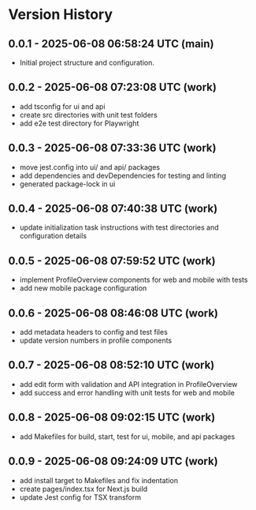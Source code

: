 # Version History

## 0.0.1 - 2025-06-08 06:58:24 UTC (main)
- Initial project structure and configuration.

## 0.0.2 - 2025-06-08 07:23:08 UTC (work)
- add tsconfig for ui and api
- create src directories with unit test folders
- add e2e test directory for Playwright

## 0.0.3 - 2025-06-08 07:33:36 UTC (work)
- move jest.config into ui/ and api/ packages
- add dependencies and devDependencies for testing and linting
- generated package-lock in ui

## 0.0.4 - 2025-06-08 07:40:38 UTC (work)
- update initialization task instructions with test directories and configuration details

## 0.0.5 - 2025-06-08 07:59:52 UTC (work)
- implement ProfileOverview components for web and mobile with tests
- add new mobile package configuration

## 0.0.6 - 2025-06-08 08:46:08 UTC (work)
- add metadata headers to config and test files
- update version numbers in profile components

## 0.0.7 - 2025-06-08 08:52:10 UTC (work)
- add edit form with validation and API integration in ProfileOverview
- add success and error handling with unit tests for web and mobile

## 0.0.8 - 2025-06-08 09:02:15 UTC (work)
- add Makefiles for build, start, test for ui, mobile, and api packages

## 0.0.9 - 2025-06-08 09:24:09 UTC (work)
- add install target to Makefiles and fix indentation
- create pages/index.tsx for Next.js build
- update Jest config for TSX transform
